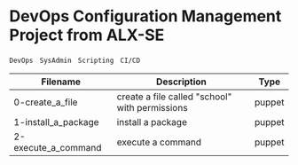 # DevOps Configuration Management Project from ALX-SE
`DevOps` &nbsp; `SysAdmin` &nbsp; `Scripting` &nbsp; `CI/CD`

| Filename            | Description                                    | Type |
| ------------------- | ---------------------------------------------- | ------ |
| 0-create_a_file     | create a file called "school" with permissions | puppet |
| 1-install_a_package | install a package                              | puppet |
| 2-execute_a_command | execute a command                              | puppet |

